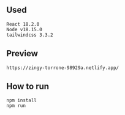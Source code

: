 
## Used
    React 18.2.0
    Node v18.15.0
    tailwindcss 3.3.2

## Preview
    https://zingy-torrone-98929a.netlify.app/
    
## How to run
    npm install
    npm run
